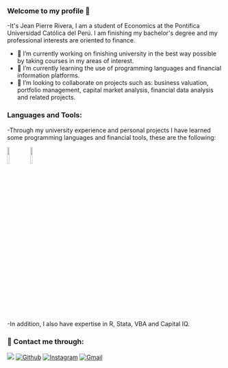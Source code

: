 ### Welcome to my profile 👋

<!--
**JeanRiverah/JeanRiverah** is a ✨ _special_ ✨ repository because its `README.md` (this file) appears on your GitHub profile.

Here are some ideas to get you started:
-->
-It's Jean Pierre Rivera, I am a student of Economics at the Pontifica Universidad Católica del Perú. I am finishing my bachelor's degree and my professional interests are oriented to finance. 


- 🔭 I’m currently working on finishing university in the best way possible by taking courses in my areas of interest.
- 🌱 I’m currently learning the use of programming languages and financial information platforms.
- 👯 I’m looking to collaborate on projects such as: business valuation, portfolio management, capital market analysis, financial data analysis and related projects.

### Languages and Tools:
-Through my university experience and personal projects I have learned some programming languages and financial tools, these are the following:
  
  <!-- Your languages and tools. Be careful with the alignment. 
  You can use this sites to get logos: https://www.vectorlogo.zone or https://simpleicons.org/
  -->
  <code><img width="10%" src="https://www.vectorlogo.zone/logos/python/python-ar21.svg"></code>
  <code><img width="10%" src="https://www.vectorlogo.zone/logos/bloomberg/bloomberg-ar21.svg"></code>
  <br />

-In addition, I also have expertise in R, Stata, VBA and Capital IQ.

### 👨 Contact me through:
<!--
reference : https://github.com/JeanRiverah
-->
[<img src="https://img.shields.io/badge/linkedin-%230077B5.svg?&style=for-the-badge&logo=linkedin&logoColor=white" />](https://www.linkedin.com/in/jean-riverah/)
[![Github](https://img.shields.io/badge/-Github-000?style=flat&logo=Github&logoColor=white)](https://github.com/JeanRiverah)
[![Instagram](https://img.shields.io/badge/-Instagram-c13584?style=flat&labelColor=c13584&logo=instagram&logoColor=white)](https://www.instagram.com/jean_riverah/)
[![Gmail](https://img.shields.io/badge/-Gmail-c14438?style=flat&logo=Gmail&logoColor=white)](mailto:rivera.jean@pucp.edu.com)

